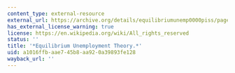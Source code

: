 ```yaml
---
content_type: external-resource
external_url: https://archive.org/details/equilibriumunemp0000piss/page/n5/mode/2up
has_external_license_warning: true
license: https://en.wikipedia.org/wiki/All_rights_reserved
status: ''
title: '*Equilibrium Unemployment Theory.*'
uid: a1016ffb-aae7-45b8-aa92-0a39893fe128
wayback_url: ''
---
```

